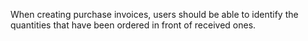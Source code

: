 When creating purchase invoices, users should be able to identify the
quantities that have been ordered in front of received ones.
